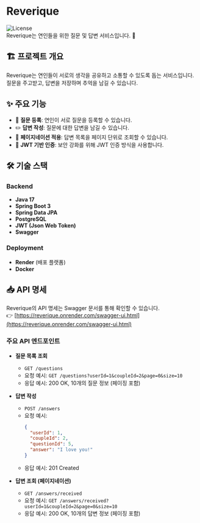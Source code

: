 # Reverique

![License](https://img.shields.io/badge/license-MIT-blue.svg)  
Reverique는 연인들을 위한 질문 및 답변 서비스입니다. 💙  

## 🏗️ 프로젝트 개요
Reverique는 연인들이 서로의 생각을 공유하고 소통할 수 있도록 돕는 서비스입니다.  
질문을 주고받고, 답변을 저장하며 추억을 남길 수 있습니다.  

## ✨ 주요 기능
- 💌 **질문 등록**: 연인이 서로 질문을 등록할 수 있습니다.  
- ✏️ **답변 작성**: 질문에 대한 답변을 남길 수 있습니다.  
- 📜 **페이지네이션 적용**: 답변 목록을 페이지 단위로 조회할 수 있습니다.  
- 🔐 **JWT 기반 인증**: 보안 강화를 위해 JWT 인증 방식을 사용합니다.  

## 🛠 기술 스택
### Backend
- **Java 17**
- **Spring Boot 3**
- **Spring Data JPA**
- **PostgreSQL**
- **JWT (Json Web Token)**
- **Swagger**

### Deployment
- **Render** (배포 플랫폼)
- **Docker**

## 📥 API 명세
Reverique의 API 명세는 Swagger 문서를 통해 확인할 수 있습니다.  
👉 [https://reverique.onrender.com/swagger-ui.html](https://reverique.onrender.com/swagger-ui.html)

### 주요 API 엔드포인트
- **질문 목록 조회**
  - `GET /questions`
  - 요청 예시: `GET /questions?userId=1&coupleId=2&page=0&size=10`
  - 응답 예시: 200 OK, 10개의 질문 정보 (페이징 포함)

- **답변 작성**
  - `POST /answers`
  - 요청 예시:
    ```json
    {
      "userId": 1,
      "coupleId": 2,
      "questionId": 5,
      "answer": "I love you!"
    }
    ```
  - 응답 예시: 201 Created

- **답변 조회 (페이지네이션)**
  - `GET /answers/received`
  - 요청 예시: `GET /answers/received?userId=1&coupleId=2&page=0&size=10`
  - 응답 예시: 200 OK, 10개의 답변 정보 (페이징 포함)


